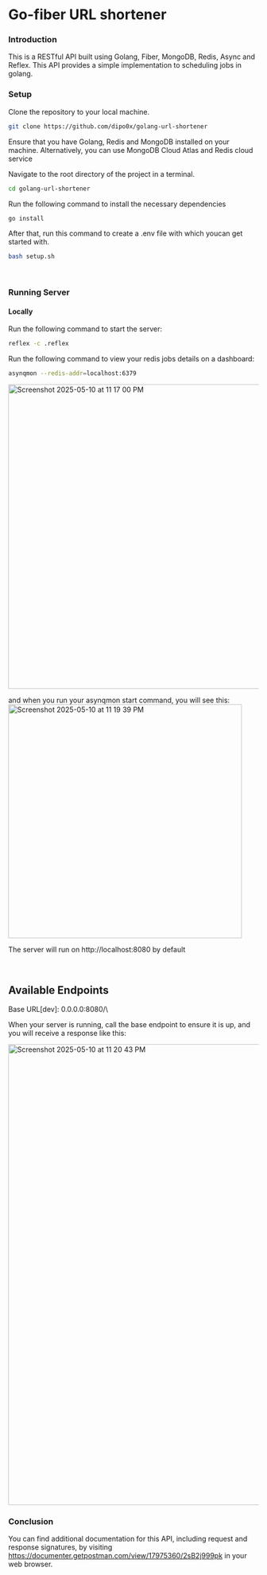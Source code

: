 # Go-fiber URL shortener

### Introduction

This is a RESTful API built using Golang, Fiber, MongoDB, Redis, Async and Reflex. This API provides a simple implementation to scheduling jobs in golang.
</br>

### Setup

Clone the repository to your local machine.

```bash
git clone https://github.com/dipo0x/golang-url-shortener
```

Ensure that you have Golang, Redis and MongoDB installed on your machine. Alternatively, you can use MongoDB Cloud Atlas and Redis cloud service

Navigate to the root directory of the project in a terminal.

```bash
cd golang-url-shortener
```

Run the following command to install the necessary dependencies

```bash
go install
```

After that, run this command to create a .env file with which youcan get started with.

```bash
bash setup.sh
```

</br>

### Running Server

#### Locally

Run the following command to start the server:

```bash
reflex -c .reflex
```

Run the following command to view your redis jobs details on a dashboard:

```bash
asynqmon --redis-addr=localhost:6379
```
<img width="612" alt="Screenshot 2025-05-10 at 11 17 00 PM" src="https://github.com/user-attachments/assets/56d6a976-d511-459a-abc4-919605b575db" />

and when you run your asynqmon start command, you will see this:
<img width="470" alt="Screenshot 2025-05-10 at 11 19 39 PM" src="https://github.com/user-attachments/assets/b430595e-83a0-4d78-a541-f9c3aa7de20f" />



The server will run on http://localhost:8080 by default

</br>

## Available Endpoints

Base URL[dev]: 0.0.0.0:8080/\

When your server is running, call the base endpoint to ensure it is up, and you will receive a response like this:


<img width="926" alt="Screenshot 2025-05-10 at 11 20 43 PM" src="https://github.com/user-attachments/assets/e5ecd909-9dbe-48a0-956f-a851b85cb2e8" />


### Conclusion

You can find additional documentation for this API, including request and response signatures, by visiting https://documenter.getpostman.com/view/17975360/2sB2j999pk in your web browser.
